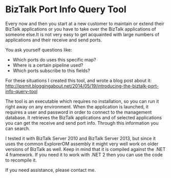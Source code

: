 # BizTalk Port Info Query Tool

Every now and then you start at a new customer to maintain or extend their BizTalk applications or you have to take over the BizTalk applications of someone else.It is not very easy to get acquainted with large numbers of applications and their receive and send ports.

You ask yourself questions like:

- Which ports do uses this specific map?
- Where is a certain pipeline used?
- Which ports subscribe to this fields?

For these situations I created this tool, and wrote a blog post about it:
http://jpsmit.bloggingabout.net/2014/05/19/introducing-the-biztalk-port-info-query-tool

The tool is an executable which requires no installation, so you can run it right away on any environment. When the application is launched, it requires a user and password in order to connect to the management database. It retrieves the BizTalk applications and of selected applications you can get the receive and send port info. Through this information you can search.

I tested it with BizTalk Server 2010 and BizTalk Server 2013, but since it uses the common ExplorerOM assembly it might very well work on older versions of BizTalk as well. Keep in mind that it is compiled against the .NET 4 framework. If you need it to work with .NET 2 then you can use the code to recompile it.

If you need assistance, please contact me.
